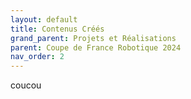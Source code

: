 ```yaml
---
layout: default
title: Contenus Créés
grand_parent: Projets et Réalisations
parent: Coupe de France Robotique 2024
nav_order: 2
---
```


coucou